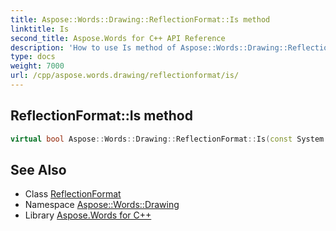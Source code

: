 ```yaml
---
title: Aspose::Words::Drawing::ReflectionFormat::Is method
linktitle: Is
second_title: Aspose.Words for C++ API Reference
description: 'How to use Is method of Aspose::Words::Drawing::ReflectionFormat class in C++.'
type: docs
weight: 7000
url: /cpp/aspose.words.drawing/reflectionformat/is/
---
```

## ReflectionFormat::Is method




```cpp
virtual bool Aspose::Words::Drawing::ReflectionFormat::Is(const System::TypeInfo &target) const override
```

## See Also

* Class [ReflectionFormat](../)
* Namespace [Aspose::Words::Drawing](../../)
* Library [Aspose.Words for C++](../../../)
